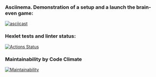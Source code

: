 ### Asciinema. Demonstration of a setup and a launch the brain-even game:
[![asciicast](https://asciinema.org/a/PiY1zJvFvX2m7jOCMK32YM9TN.svg)](https://asciinema.org/a/PiY1zJvFvX2m7jOCMK32YM9TN)

### Hexlet tests and linter status:
[![Actions Status](https://github.com/tonich-2/frontend-project-44/actions/workflows/hexlet-check.yml/badge.svg)](https://github.com/tonich-2/frontend-project-44/actions)

### Maintainability by Code Climate
[![Maintainability](https://api.codeclimate.com/v1/badges/b7531db6bd131de40af5/maintainability)](https://codeclimate.com/github/tonich-2/frontend-project-44/maintainability)
